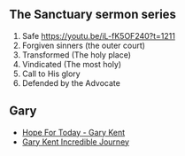 
## The Sanctuary sermon series

1. Safe https://youtu.be/iL-fK5OF240?t=1211
2. Forgiven sinners (the outer court)
3. Transformed (The holy place)
4. Vindicated (The most holy)
5. Call to His glory
6. Defended by the Advocate


## Gary

- [Hope For Today - Gary Kent](https://www.youtube.com/playlist?list=PLvu-24LvYmABW2I9GgdwLQwc3JvxgZP-u)
- [Gary Kent Incredible Journey](https://www.youtube.com/playlist?list=PLyQ3mRNhTiPNIm3AOOOwq69Jaj5mvKmZn)
